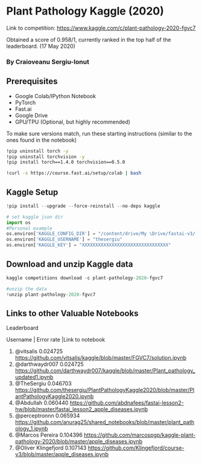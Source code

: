 # Plant Pathology Kaggle (2020)

Link to competition: https://www.kaggle.com/c/plant-pathology-2020-fgvc7

Obtained a score of 0.958/1, currently ranked in the top half of the leaderboard.
(17 May 2020)

### By Craioveanu Sergiu-Ionut

## Prerequisites

* Google Colab/IPython Notebook
* PyTorch
* Fast.ai
* Google Drive
* GPU/TPU (Optional, but highly recommended)

To make sure versions match, run these starting instructions (similar to the ones found in the notebook)

```bash
!pip uninstall torch -y
!pip uninstall torchvision -y
!pip install torch==1.4.0 torchvision==0.5.0

!curl -s https://course.fast.ai/setup/colab | bash
```

## Kaggle Setup

```python
!pip install --upgrade --force-reinstall --no-deps kaggle

# set kaggle json dir
import os
#Personal example
os.environ['KAGGLE_CONFIG_DIR'] = "/content/drive/My \Drive/fastai-v3/.kaggle/"
os.environ['KAGGLE_USERNAME'] = "thesergiu"
os.environ['KAGGLE_KEY'] = "XXXXXXXXXXXXXXXXXXXXXXXXXXXXXXXX"

```

## Download and unzip Kaggle data
```python
kaggle competitions download -c plant-pathology-2020-fgvc7

#unzip the data
!unzip plant-pathology-2020-fgvc7
```

## Links to other Valuable Notebooks
Leaderboard

Username  |                      Error rate    |Link to notebook
1. @vitsalis                    0.024725  https://github.com/vitsalis/kaggle/blob/master/FGVC7/solution.ipynb
1. @darthwaydr007               0.024725  https://github.com/darthwaydr007/kaggle/blob/master/Plant_pathology_updated1.ipynb
2. @TheSergiu                    0.046703 https://github.com/thesergiu/PlantPathologyKaggle2020/blob/master/PlantPathologyKaggle2020.ipynb
3. @Abdullah        0.060440      https://github.com/abdnafees/fastai-lesson2-hw/blob/master/fastai_lesson2_apple_diseases.ipynb
4. @perceptronnn                0.065934      https://github.com/anurag25/shared_notebooks/blob/master/plant_pathology_1.ipynb
5. @Marcos Pereira              0.104396      https://github.com/marcospgp/kaggle-plant-pathology-2020/blob/master/apple_diseases.ipynb
6. @Oliver Klingefjord          0.107143      https://github.com/Klingefjord/course-v3/blob/master/apple_diseases.ipynb
